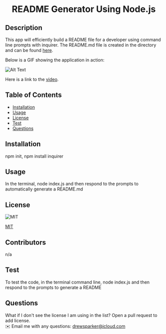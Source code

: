 
  <h1 align="center">README Generator Using Node.js</h1>

  ## Description
  This app will efficiently build a README file for a developer using command line prompts with inquirer.
  The README.md file is created in the directory and can be found [here](./README.md).

  Below is a GIF showing the application in action:

  ![Alt Text](./test-video/README.md-Generator.gif)
  
  Here is a link to the 
  [video](https://drive.google.com/file/d/1MpMq3uj1oBLQGVGRVC-7jZjSjQBY9rmN/preview).

  ## Table of Contents
  - [Installation](#installation)
  - [Usage](#usage)
  - [License](#license)
  - [Test](#test)
  - [Questions](#questions)

  ## Installation
  npm init, npm install inquirer

  ## Usage
  In the terminal, node index.js and then respond to the prompts to automatically generate a README.md

  ## License
  ![MIT](https://img.shields.io/badge/License-MIT-yellow.svg)
  
  [MIT](https://opensource.org/licenses/MIT)

  ## Contributors
  n/a

  ## Test
  To test the code, in the terminal command line, node index.js and then respond to the prompts to generate a README

  ## Questions
  What if I don't see the license I am using in the list? Open a pull request to add license.
  <br />
✉️ Email me with any questions: drewsparker@icloud.com<br />